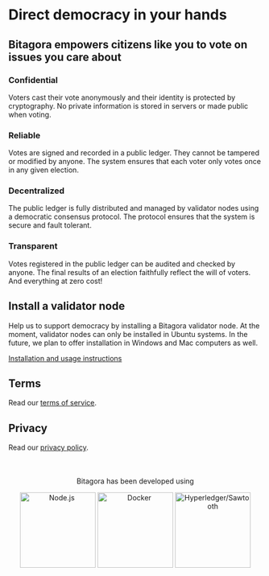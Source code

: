 # Direct democracy in your hands

## Bitagora empowers citizens like you to vote on issues you care about
### Confidential
Voters cast their vote anonymously and their identity is protected by cryptography. No private information is stored in servers or made public when voting.

### Reliable
Votes are signed and recorded in a public ledger. They cannot be tampered or modified by anyone. The system ensures that each voter only votes once in any given election.

### Decentralized
The public ledger is fully distributed and managed by validator nodes using a democratic consensus protocol. The protocol ensures that the system is secure and fault tolerant.

### Transparent
Votes registered in the public ledger can be audited and checked by anyone. The final results of an election faithfully reflect the will of voters. And everything at zero cost!

## Install a validator node
Help us to support democracy by installing a Bitagora validator node. At the moment, validator nodes can only be installed in Ubuntu systems. In the future, we plan to offer installation in Windows and Mac computers as well.

[Installation and usage instructions](nodes/install/validator.md)

## Terms
Read our [terms of service](static/en/terms.md).

## Privacy
Read our [privacy policy](static/en/privacy.md).



<div align="center" style="margin-top:50px">
  <p>Bitagora has been developed using</p>
  <a href="https://nodejs.org/" target="_blank"><img src="https://bitagora.cc/assets/img/node-js-logo.png" width="150" alt="Node.js"></a>
  <a href="https://www.docker.com/" target="_blank"><img src="https://bitagora.cc/assets/img/docker-logo.png" width="150" alt="Docker"></a>
  <a href="https://www.hyperledger.org/projects/sawtooth" target="_blank"><img src="https://bitagora.cc/assets/img/sawtooth-logo.png" width="150" alt="Hyperledger/Sawtooth"></a>
</div>


